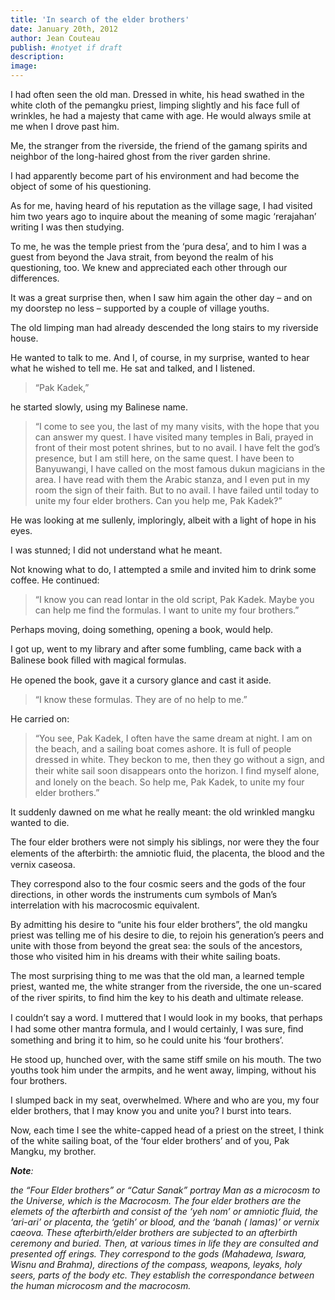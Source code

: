 ```yaml
---
title: 'In search of the elder brothers'
date: January 20th, 2012
author: Jean Couteau
publish: #notyet if draft
description:
image:
---
```

I had often seen the old man. Dressed in white, his head swathed in the white cloth of the pemangku priest, limping slightly and his face full of wrinkles, he had a majesty that came with age. He would always smile at me when I drove past him.

Me, the stranger from the riverside, the friend of the gamang spirits and neighbor of the long-haired ghost from the river garden shrine.

I had apparently become part of his environment and had become the object of some of his questioning.

As for me, having heard of his reputation as the village sage, I had visited him two years ago to inquire about the meaning of some magic ‘rerajahan’ writing I was then studying.

To me, he was the temple priest from the ‘pura desa’, and to him I was a guest from beyond the Java strait, from beyond the realm of his questioning, too. We knew and appreciated each other through our differences.

It was a great surprise then, when I saw him again the other day – and on my doorstep no less – supported by a couple of village youths.

The old limping man had already descended the long stairs to my riverside house.

He wanted to talk to me. And I, of course, in my surprise, wanted to hear what he wished to tell me. He sat and talked, and I listened.

>“Pak Kadek,”

he started slowly, using my Balinese name.

>“I come to see you, the last of my many visits, with the hope that you can answer my quest. I have visited many temples in Bali, prayed in front of their most potent shrines, but to no avail. I have felt the god’s presence, but I am still here, on the same quest. I have been to Banyuwangi, I have called on the most famous dukun magicians in the area. I have read with them the Arabic stanza, and I even put in my room the sign of their faith. But to no avail. I have failed until today to unite my four elder brothers. Can you help me, Pak Kadek?”

He was looking at me sullenly, imploringly, albeit with a light of hope in his eyes.

I was stunned; I did not understand what he meant.

Not knowing what to do, I attempted a smile and invited him to drink some coffee. He continued:

>“I know you can read lontar in the old script, Pak Kadek. Maybe you can help me find the formulas. I want to unite my four brothers.”

Perhaps moving, doing something, opening a book, would help.

I got up, went to my library and after some fumbling, came back with a Balinese book ﬁlled with magical formulas.

He opened the book, gave it a cursory glance and cast it aside.

>“I know these formulas. They are of no help to me.”

He carried on:

>“You see, Pak Kadek, I often have the same dream at night. I am on the beach, and a sailing boat comes ashore. It is full of people dressed in white. They beckon to me, then they go without a sign, and their white sail soon disappears onto the horizon. I ﬁnd myself alone, and lonely on the beach. So help me, Pak Kadek, to unite my four elder brothers.”

It suddenly dawned on me what he really meant: the old wrinkled mangku wanted to die.

The four elder brothers were not simply his siblings, nor were they the four elements of the afterbirth: the amniotic ﬂuid, the placenta, the blood and the vernix caseosa.

They correspond also to the four cosmic seers and the gods of the four directions, in other words the instruments cum symbols of Man’s interrelation with his macrocosmic equivalent.

By admitting his desire to “unite his four elder brothers”, the old mangku priest was telling me of his desire to die, to rejoin his generation’s peers and unite with those from beyond the great sea: the souls of the ancestors, those who visited him in his dreams with their white sailing boats.

The most surprising thing to me was that the old man, a learned temple priest, wanted me, the white stranger from the riverside, the one un-scared of the river spirits, to ﬁnd him the key to his death and ultimate release.

I couldn’t say a word. I muttered that I would look in my books, that perhaps I had some other mantra formula, and I would certainly, I was sure, ﬁnd something and bring it to him, so he could unite his ‘four brothers’.

He stood up, hunched over, with the same stiff smile on his mouth. The two youths took him under the armpits, and he went away, limping, without his four brothers.

I slumped back in my seat, overwhelmed. Where and who are you, my four elder brothers, that I may know you and unite you? I burst into tears.

Now, each time I see the white-capped head of a priest on the street, I think of the white sailing boat, of the ‘four elder brothers’ and of you, Pak Mangku, my brother.


_**Note**:_

_the “Four Elder brothers” or “Catur Sanak” portray Man as a microcosm to the Universe, which is the Macrocosm. The four elder brothers are the elemets of the afterbirth and consist of the ‘yeh nom’ or amniotic fluid, the ‘ari-ari’ or placenta, the ‘getih’ or blood, and the ‘banah ( lamas)’ or vernix caeova. These afterbirth/elder brothers are subjected to an afterbirth ceremony and buried. Then, at various times in life they are consulted and presented off erings. They correspond to the gods (Mahadewa, Iswara, Wisnu and Brahma), directions of the compass, weapons, leyaks, holy seers, parts of the body etc. They establish the correspondance between the human microcosm and the macrocosm._
